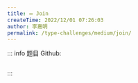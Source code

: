 ```yaml
---
title: ➖ Join
createTime: 2022/12/01 07:26:03
author: 李嘉明
permalink: /type-challenges/medium/join/
---
```


::: info 题目
Github: []()

```ts

```

:::
